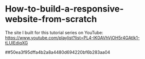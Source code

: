 # How-to-build-a-responsive-website-from-scratch
The site I built for this tutorial series on YouTube: https://www.youtube.com/playlist?list=PL4-IK0AVhVjOH5r4GAtlk1-tLUlEdiqXG

##50ea3f95dffa4b2a8a4480d694220bf6b283aa04
